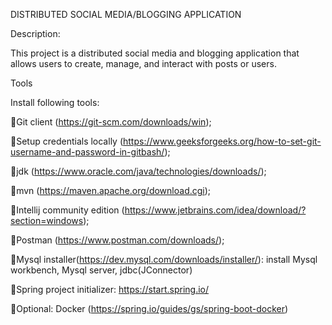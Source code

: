 DISTRIBUTED SOCIAL MEDIA/BLOGGING APPLICATION

Description:

This project is a distributed social media and blogging application that allows users to create, manage, and interact with posts or users.

Tools

Install following tools:

🔧​Git client (https://git-scm.com/downloads/win);

🔧Setup credentials locally (https://www.geeksforgeeks.org/how-to-set-git-username-and-password-in-gitbash/);

🔧​jdk (https://www.oracle.com/java/technologies/downloads/);

🔧mvn (https://maven.apache.org/download.cgi);

🔧Intellij community edition (https://www.jetbrains.com/idea/download/?section=windows);

🔧​Postman (https://www.postman.com/downloads/);

🔧​Mysql installer(https://dev.mysql.com/downloads/installer/): install Mysql workbench, Mysql server, jdbc(JConnector)

🔧​Spring project initializer: https://start.spring.io/

🔧​Optional: Docker (https://spring.io/guides/gs/spring-boot-docker)
